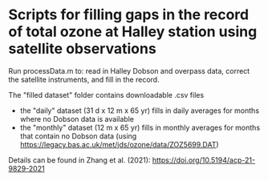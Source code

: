 # Scripts for filling gaps in the record of total ozone at Halley station using satellite observations
Run processData.m to: read in Halley Dobson and overpass data, correct the satellite instruments, and fill in the record.

The "filled dataset" folder contains downloadable .csv files
- the "daily" dataset (31 d x 12 m x 65 yr) fills in daily averages for months where no Dobson data is available
- the "monthly" dataset (12 m x 65 yr) fills in monthly averages for months that contain no Dobson data (using https://legacy.bas.ac.uk/met/jds/ozone/data/ZOZ5699.DAT)

Details can be found in Zhang et al. (2021): https://doi.org/10.5194/acp-21-9829-2021
